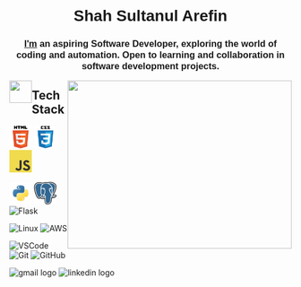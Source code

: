 <!-- Header Section -->
<h1 align="center"><font face="Arial">Shah Sultanul Arefin</font></h1>
<h3 align="center"><font face="Arial"><a href="https://www.linkedin.com/in/shahsarefin/" target="_blank" rel="noreferrer">I'm</a> an aspiring Software Developer, exploring the world of coding and automation. Open to learning and collaboration in software development projects.</font></h3>

<!-- GIF -->
<img align="right" height="300" width="400" src="https://user-images.githubusercontent.com/74038190/212749447-bfb7e725-6987-49d9-ae85-2015e3e7cc41.gif" />

<!-- Tech Stack Section -->
<img align="left" height="40" width="40" src="https://user-images.githubusercontent.com/74038190/212284087-bbe7e430-757e-4901-90bf-4cd2ce3e1852.gif" />
<h2 align="left">Tech Stack</h2>

<p align="left">
  <img src="https://raw.githubusercontent.com/github/explore/main/topics/html/html.png" alt="HTML" title="HTML" width="40" height="40"/>
  <img src="https://raw.githubusercontent.com/github/explore/main/topics/css/css.png" alt="CSS" title="CSS" width="40" height="40"/>
  <img src="https://raw.githubusercontent.com/github/explore/main/topics/javascript/javascript.png" alt="JavaScript" title="JavaScript" width="40" height="40"/>
</p>

<p align="left">
  <img src="https://raw.githubusercontent.com/github/explore/main/topics/python/python.png" alt="Python" title="Python" width="40" height="40"/>
  <img src="https://raw.githubusercontent.com/github/explore/main/topics/postgresql/postgresql.png" alt="PostgreSQL" title="PostgreSQL" width="40" height="40"/>
  <img src="https://www.vectorlogo.zone/logos/pocoo_flask/pocoo_flask-icon.svg" alt="Flask" title="Flask" width="40" height="40"/>
  <!-- Placeholder for FastAPI and Django logos -->
</p>

<p align="left">
  <img src="https://brandlogos.net/wp-content/uploads/2020/03/Linux-logo.png" alt="Linux" title="Linux" width="40" height="40"/>
  <img src="https://www.vectorlogo.zone/logos/amazon_aws/amazon_aws-icon.svg" alt="AWS" title="AWS" width="40" height="40"/>
  <!-- Placeholder for GitHub Actions logo -->
  
</p>

<p align="left">
  <img src="https://www.vectorlogo.zone/logos/visualstudio_code/visualstudio_code-icon.svg" alt="VSCode" title="VSCode" width="40" height="40"/>
  <img src="https://www.vectorlogo.zone/logos/git-scm/git-scm-icon.svg" alt="Git" title="Git" width="40" height="40"/>
  <img src="https://www.vectorlogo.zone/logos/github/github-icon.svg" alt="GitHub" title="GitHub" width="40" height="40"/>
</p>


<div align="left">
  <img src="https://img.shields.io/static/v1?message=Gmail&logo=gmail&label=&color=D14836&logoColor=white&labelColor=&style=for-the-badge" height="25" alt="gmail logo"  />
  <img src="https://img.shields.io/static/v1?message=LinkedIn&logo=linkedin&label=&color=0077B5&logoColor=white&labelColor=&style=for-the-badge" height="25" alt="linkedin logo"  />
</div>
